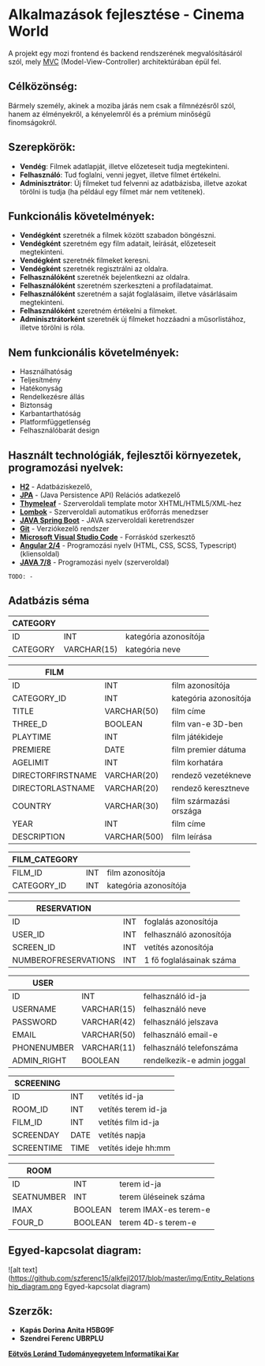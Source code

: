 [MVC]: https://www.tutorialspoint.com/mvc_framework/mvc_framework_introduction.htm
[H2]: http://www.h2database.com/html/tutorial.html
[JPA]: https://www.tutorialspoint.com/jpa/index.htm
[Thymeleaf]: http://www.thymeleaf.org/
[Lombok]: https://projectlombok.org/
[JAVA Spring Boot]: https://projects.spring.io/spring-boot/
[Git]: https://git-scm.com/
[Microsoft Visual Studio Code]: https://code.visualstudio.com/
[Angular 2/4]: https://angular.io/
[JAVA 7/8]: https://en.wikipedia.org/wiki/Java_(programming_language)
[Eötvös Loránd Tudományegyetem Informatikai Kar]: http://inf.elte.hu

# Alkalmazások fejlesztése - Cinema World

A projekt egy mozi frontend és backend rendszerének megvalósításáról szól, mely [MVC] (Model-View-Controller) architektúrában épül fel.

## Célközönség:
Bármely személy, akinek a moziba járás nem csak a filmnézésről szól, hanem az élményekről, a kényelemről és a prémium minőségű finomságokról.

## Szerepkörök:
+ **Vendég**: Filmek adatlapját, illetve előzeteseit tudja megtekinteni.
+ **Felhasználó**: Tud foglalni, venni jegyet, illetve filmet értékelni.
+ **Adminisztrátor**: Új filmeket tud felvenni az adatbázisba, illetve azokat törölni is tudja (ha például egy filmet már nem vetítenek).

## Funkcionális követelmények:
+ **Vendégként** szeretnék a filmek között szabadon böngészni.
+ **Vendégként** szeretném egy film adatait, leírását, előzeteseit megtekinteni.
+ **Vendégként** szeretnék filmeket keresni.
+ **Vendégként** szeretnék regisztrálni az oldalra.
+ **Felhasználóként** szeretnék bejelentkezni az oldalra.
+ **Felhasználóként** szeretném szerkeszteni a profiladataimat.
+ **Felhasználóként** szeretném a saját foglalásaim, illetve vásárlásaim megtekinteni.
+ **Felhasználóként** szeretném értékelni a filmeket.
+ **Adminisztrátorként** szeretnék új filmeket hozzáadni a műsorlistához, illetve törölni is róla.

## Nem funkcionális követelmények:
+ Használhatóság
+ Teljesítmény
+ Hatékonyság
+ Rendelkezésre állás
+ Biztonság
+ Karbantarthatóság
+ Platformfüggetlenség
+ Felhasználóbarát design

## Használt technológiák, fejlesztői környezetek, programozási nyelvek:
+ **[H2]** - Adatbáziskezelő,
+ **[JPA]** - (Java Persistence API) Relációs adatkezelő
+ **[Thymeleaf]** - Szerveroldali template motor XHTML/HTML5/XML-hez
+ **[Lombok]** - Szerveroldali automatikus erőforrás menedzser
+ **[JAVA Spring Boot]** - JAVA szerveroldali keretrendszer
+ **[Git]** - Verziókezelő rendszer
+ **[Microsoft Visual Studio Code]** - Forráskód szerkesztő
+ **[Angular 2/4]** - Programozási nyelv (HTML, CSS, SCSS, Typescript) (kliensoldal)
+ **[JAVA 7/8]** - Programozási nyelv (szerveroldal)

```
TODO: -
```

## Adatbázis séma
|CATEGORY             |                     |                          |
|---------------------|---------------------|--------------------------|
|ID                   |INT                  |kategória azonosítója     |
|CATEGORY             |VARCHAR(15)          |kategória neve            |

|FILM                 |                     |                          |
|---------------------|---------------------|--------------------------|
|ID                   |INT                  |film azonosítója          |
|CATEGORY_ID          |INT                  |kategória azonosítója     |
|TITLE                |VARCHAR(50)          |film címe                 |
|THREE_D              |BOOLEAN              |film van-e 3D-ben         |
|PLAYTIME             |INT                  |film játékideje           |
|PREMIERE             |DATE                 |film premier dátuma       |
|AGELIMIT             |INT                  |film korhatára            |
|DIRECTORFIRSTNAME    |VARCHAR(20)          |rendező vezetékneve       |
|DIRECTORLASTNAME     |VARCHAR(20)          |rendező keresztneve       |
|COUNTRY              |VARCHAR(30)          |film származási országa   |
|YEAR                 |INT                  |film címe                 |
|DESCRIPTION          |VARCHAR(500)         |film leírása              |

|FILM_CATEGORY        |                     |                          |
|---------------------|---------------------|--------------------------|
|FILM_ID              |INT                  |film azonosítója          |
|CATEGORY_ID          |INT                  |kategória azonosítója     |

|RESERVATION          |                     |                          |
|---------------------|---------------------|--------------------------|
|ID                   |INT                  |foglalás azonosítója      |
|USER_ID              |INT                  |felhasználó azonosítója   |
|SCREEN_ID            |INT                  |vetítés azonosítója       |
|NUMBEROFRESERVATIONS |INT                  |1 fő foglalásainak száma  |

|USER                 |                     |                          |
|---------------------|---------------------|--------------------------|
|ID                   |INT                  |felhasználó id-ja         |
|USERNAME             |VARCHAR(15)          |felhasználó neve          |
|PASSWORD             |VARCHAR(42)          |felhasználó jelszava      |
|EMAIL                |VARCHAR(50)          |felhasználó email-e       |
|PHONENUMBER          |VARCHAR(11)          |felhasználó telefonszáma  |
|ADMIN_RIGHT          |BOOLEAN              |rendelkezik-e admin joggal|


|SCREENING            |                     |                          |
|---------------------|---------------------|--------------------------|
|ID                   |INT                  |vetítés id-ja             |
|ROOM_ID              |INT                  |vetítés terem id-ja       |
|FILM_ID              |INT                  |vetítés film id-ja        |
|SCREENDAY            |DATE                 |vetítés napja             |
|SCREENTIME           |TIME                 |vetítés ideje hh:mm       |

|ROOM                 |                     |                          |
|---------------------|---------------------|--------------------------|
|ID                   |INT                  |terem id-ja               |
|SEATNUMBER           |INT                  |terem üléseinek száma     |
|IMAX                 |BOOLEAN              |terem IMAX-es terem-e     |
|FOUR_D               |BOOLEAN              |terem 4D-s terem-e        |


## Egyed-kapcsolat diagram:
![alt text](https://github.com/szferenc15/alkfejl2017/blob/master/img/Entity_Relationship_diagram.png Egyed-kapcsolat diagram)

## Szerzők:
+ **Kapás Dorina Anita H5BG9F**
+ **Szendrei Ferenc UBRPLU**

**[Eötvös Loránd Tudományegyetem Informatikai Kar]**